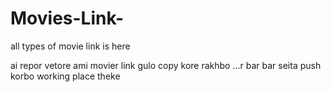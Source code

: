 # Movies-Link-
all types of movie link is here 

ai repor vetore ami movier link gulo copy kore rakhbo ...r bar bar seita push korbo working place theke 